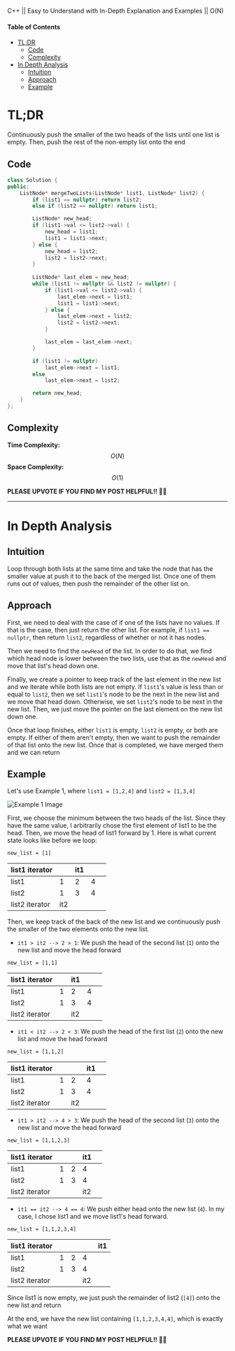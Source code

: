 C++ || Easy to Understand with In-Depth Explanation and Examples || O(N)

#### Table of Contents

- [TL;DR](#tldr)
  - [Code](#code)
  - [Complexity](#complexity)
- [In Depth Analysis](#in-depth-analysis)
  - [Intuition](#intuition)
  - [Approach](#approach)
  - [Example](#example)

# TL;DR

Continuously push the smaller of the two heads of the lists until one list is empty. Then, push the rest of the non-empty list onto the end

## Code

```c++
class Solution {
public:
    ListNode* mergeTwoLists(ListNode* list1, ListNode* list2) {
        if (list1 == nullptr) return list2;
        else if (list2 == nullptr) return list1;

        ListNode* new_head;
        if (list1->val <= list2->val) {
            new_head = list1;
            list1 = list1->next;
        } else {
            new_head = list2;
            list2 = list2->next;
        }
        
        ListNode* last_elem = new_head;
        while (list1 != nullptr && list2 != nullptr) {
            if (list1->val <= list2->val) {
                last_elem->next = list1;
                list1 = list1->next;
            } else {
                last_elem->next = list2;
                list2 = list2->next;
            }

            last_elem = last_elem->next;
        }

        if (list1 != nullptr)
            last_elem->next = list1;
        else
            last_elem->next = list2;

        return new_head;
    }
};
```

## Complexity

**Time Complexity:** $$O(N)$$
**Space Complexity:** $$O(1)$$

**PLEASE UPVOTE IF YOU FIND MY POST HELPFUL!! 🥺😁**

---

# In Depth Analysis

## Intuition

Loop through both lists at the same time and take the node that has the smaller value at push it to the back of the merged list. Once one of them runs out of values, then push the remainder of the other list on.

## Approach 

First, we need to deal with the case of if one of the lists have no values. If that is the case, then just return the other list. For example, if `list1 == nullptr`, then return `list2`, regardless of whether or not it has nodes.

Then we need to find the `newHead` of the list. In order to do that, we find which head node is lower between the two lists, use that as the `newHead` and move that list's head down one.

Finally, we create a pointer to keep track of the last element in the new list and we iterate while both lists are not empty. If `list1`'s value is less than or equal to `list2`, then we set `list1`'s node to be the next in the new list and we move that head down. Otherwise, we set `list2`'s node to be next in the new list. Then, we just move the pointer on the last element on the new list down one.

Once that loop finishes, either `list1` is empty, `list2` is empty, or both are empty. If either of them aren't empty, then we want to push the remainder of that list onto the new list. Once that is completed, we have merged them and we can return

## Example

Let's use Example 1, where `list1 = [1,2,4]` and `list2 = [1,3,4]`

![Example 1 Image](https://assets.leetcode.com/uploads/2020/10/03/merge_ex1.jpg)

First, we choose the minimum between the two heads of the list. Since they have the same value, I arbitrarily chose the first element of list1 to be the head. Then, we move the head of list1 forward by 1. Here is what current state looks like before we loop:

`new_list = [1]`

| list1 iterator |     | it1 |   |   |
|----------------|-----|-----|---|---|
| list1          | 1   | 2   | 4 |   |
| list2          | 1   | 3   | 4 |   |
| list2 iterator | it2 |     |   |   |

Then, we keep track of the back of the new list and we continuously push the smaller of the two elements onto the new list.

* `it1 > it2 --> 2 > 1`: We push the head of the second list (`1`) onto the new list and move the head forward

`new_list = [1,1]`

| list1 iterator |   | it1 |   |   |
|----------------|---|-----|---|---|
| list1          | 1 | 2   | 4 |   |
| list2          | 1 | 3   | 4 |   |
| list2 iterator |   | it2 |   |   |

* `it1 < it2 --> 2 < 3`: We push the head of the first list (`2`) onto the new list and move the head forward

`new_list = [1,1,2]`

| list1 iterator |   |     | it1 |   |
|----------------|---|-----|-----|---|
| list1          | 1 | 2   | 4   |   |
| list2          | 1 | 3   | 4   |   |
| list2 iterator |   | it2 |     |   |

* `it1 > it2 --> 4 > 3`: We push the head of the second list (`3`) onto the new list and move the head forward 

`new_list = [1,1,2,3]`

| list1 iterator |   |   | it1 |   |
|----------------|---|---|-----|---|
| list1          | 1 | 2 | 4   |   |
| list2          | 1 | 3 | 4   |   |
| list2 iterator |   |   | it2 |   |

* `it1 == it2 --> 4 == 4`: We push either head onto the new list (`4`). In my case, I chose list1 and we move list1's head forward.

`new_list = [1,1,2,3,4]`

| list1 iterator |   |   |     | it1 |
|----------------|---|---|-----|-----|
| list1          | 1 | 2 | 4   |     |
| list2          | 1 | 3 | 4   |     |
| list2 iterator |   |   | it2 |     |

Since list1 is now empty, we just push the remainder of list2 (`[4]`) onto the new list and return

At the end, we have the new list containing `[1,1,2,3,4,4]`, which is exactly what we want

**PLEASE UPVOTE IF YOU FIND MY POST HELPFUL!! 🥺😁**